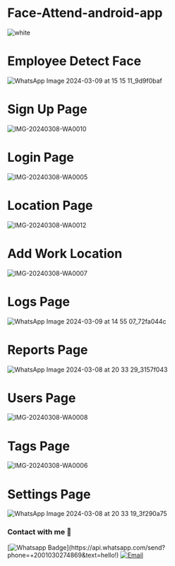 # Face-Attend-android-app

![white](https://github.com/Try-and-Except/Face-Attend-android-app-/assets/158096018/35005356-a33a-44d3-85f3-d441823c14d3)

# Employee Detect Face 

![WhatsApp Image 2024-03-09 at 15 15 11_9d9f0baf](https://github.com/Try-and-Except/Face-Attend-android-app-/assets/158096018/a7f3309e-ccd7-4f0a-a0df-2f51e346e056)

# Sign Up Page

![IMG-20240308-WA0010](https://github.com/Try-and-Except/Face-Attend-android-app-/assets/158096018/2fd5a871-d3c3-4945-9a95-ab53322cef93)

# Login Page

![IMG-20240308-WA0005](https://github.com/Try-and-Except/Face-Attend-android-app-/assets/158096018/27539f2b-e21f-4a71-a4d5-f4c2a2b14bd9)

# Location Page 

![IMG-20240308-WA0012](https://github.com/Try-and-Except/Face-Attend-android-app-/assets/158096018/86d1dd43-6fd6-4637-a0a2-f625a08edb9d)

# Add Work Location

![IMG-20240308-WA0007](https://github.com/Try-and-Except/Face-Attend-android-app-/assets/158096018/24bf0416-2d5c-48ed-8186-de508369d0b0)

# Logs Page

![WhatsApp Image 2024-03-09 at 14 55 07_72fa044c](https://github.com/Try-and-Except/Face-Attend-android-app-/assets/158096018/c0c52338-3f1a-4cee-bb11-dba502ce793d)


# Reports Page

![WhatsApp Image 2024-03-08 at 20 33 29_3157f043](https://github.com/Try-and-Except/Face-Attend-android-app-/assets/158096018/64d5d48f-ac63-4429-8a69-242796cf316b)

# Users Page 

![IMG-20240308-WA0008](https://github.com/Try-and-Except/Face-Attend-android-app-/assets/158096018/6789d5bf-d171-4854-80d2-ee0845529327)

# Tags Page

![IMG-20240308-WA0006](https://github.com/Try-and-Except/Face-Attend-android-app-/assets/158096018/f6ad058d-6bdd-470b-920d-0861f800c885)


# Settings Page

![WhatsApp Image 2024-03-08 at 20 33 19_3f290a75](https://github.com/Try-and-Except/Face-Attend-android-app-/assets/158096018/2eca2973-c448-4d04-9cb1-728705c7ca6f)


### Contact with me 📝
[![Whatsapp Badge](https://img.shields.io/badge/-Whatsapp-4CA143?style=flat-square&labelColor=4CA143&logo=whatsapp&logoColor=white&link=https://api.whatsapp.com/send?phone=+2001030274869&text=hello!)](https://api.whatsapp.com/send?phone=+2001030274869&text=hello!)
<a href="mailto:tryandexcept@gmail.com" target="_blank"><img src="https://img.shields.io/badge/-Gmail-c14438?style=flat-square&logo=Gmail&logoColor=white" alt="Email"></a>


